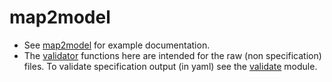 # map2model

- See [map2model](https://www.github.com/openschemas/openschema-python) for 
example documentation.
 - The [validator](validator.py) functions here are intended for the raw (non specification) files. To validate specification output (in yaml) see the [validate](../validate) module.
